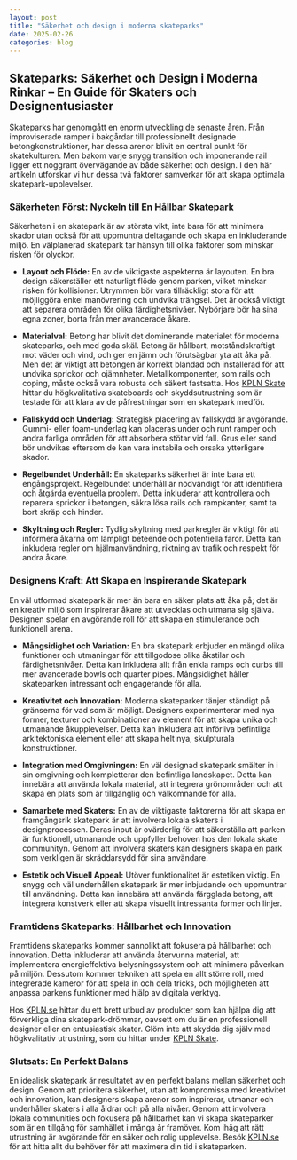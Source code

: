 ```yaml
---
layout: post
title: "Säkerhet och design i moderna skateparks"
date: 2025-02-26
categories: blog
---
```


## Skateparks: Säkerhet och Design i Moderna Rinkar – En Guide för Skaters och Designentusiaster

Skateparks har genomgått en enorm utveckling de senaste åren. Från improviserade ramper i bakgårdar till professionellt designade betongkonstruktioner, har dessa arenor blivit en central punkt för skatekulturen. Men bakom varje snygg transition och imponerande rail ligger ett noggrant övervägande av både säkerhet och design. I den här artikeln utforskar vi hur dessa två faktorer samverkar för att skapa optimala skatepark-upplevelser.

### Säkerheten Först: Nyckeln till En Hållbar Skatepark

Säkerheten i en skatepark är av största vikt, inte bara för att minimera skador utan också för att uppmuntra deltagande och skapa en inkluderande miljö. En välplanerad skatepark tar hänsyn till olika faktorer som minskar risken för olyckor.

*   **Layout och Flöde:** En av de viktigaste aspekterna är layouten. En bra design säkerställer ett naturligt flöde genom parken, vilket minskar risken för kollisioner. Utrymmen bör vara tillräckligt stora för att möjliggöra enkel manövrering och undvika trängsel. Det är också viktigt att separera områden för olika färdighetsnivåer. Nybörjare bör ha sina egna zoner, borta från mer avancerade åkare.

*   **Materialval:** Betong har blivit det dominerande materialet för moderna skateparks, och med goda skäl. Betong är hållbart, motståndskraftigt mot väder och vind, och ger en jämn och förutsägbar yta att åka på. Men det är viktigt att betongen är korrekt blandad och installerad för att undvika sprickor och ojämnheter. Metallkomponenter, som rails och coping, måste också vara robusta och säkert fastsatta. Hos [KPLN Skate](https://www.kpln.se/category/skateparks) hittar du högkvalitativa skateboards och skyddsutrustning som är testade för att klara av de påfrestningar som en skatepark medför.

*   **Fallskydd och Underlag:** Strategisk placering av fallskydd är avgörande. Gummi- eller foam-underlag kan placeras under och runt ramper och andra farliga områden för att absorbera stötar vid fall. Grus eller sand bör undvikas eftersom de kan vara instabila och orsaka ytterligare skador.

*   **Regelbundet Underhåll:** En skateparks säkerhet är inte bara ett engångsprojekt. Regelbundet underhåll är nödvändigt för att identifiera och åtgärda eventuella problem. Detta inkluderar att kontrollera och reparera sprickor i betongen, säkra lösa rails och rampkanter, samt ta bort skräp och hinder.

*   **Skyltning och Regler:** Tydlig skyltning med parkregler är viktigt för att informera åkarna om lämpligt beteende och potentiella faror. Detta kan inkludera regler om hjälmanvändning, riktning av trafik och respekt för andra åkare.

### Designens Kraft: Att Skapa en Inspirerande Skatepark

En väl utformad skatepark är mer än bara en säker plats att åka på; det är en kreativ miljö som inspirerar åkare att utvecklas och utmana sig själva. Designen spelar en avgörande roll för att skapa en stimulerande och funktionell arena.

*   **Mångsidighet och Variation:** En bra skatepark erbjuder en mängd olika funktioner och utmaningar för att tillgodose olika åkstilar och färdighetsnivåer. Detta kan inkludera allt från enkla ramps och curbs till mer avancerade bowls och quarter pipes. Mångsidighet håller skateparken intressant och engagerande för alla.

*   **Kreativitet och Innovation:** Moderna skateparker tänjer ständigt på gränserna för vad som är möjligt. Designers experimenterar med nya former, texturer och kombinationer av element för att skapa unika och utmanande åkupplevelser. Detta kan inkludera att införliva befintliga arkitektoniska element eller att skapa helt nya, skulpturala konstruktioner.

*   **Integration med Omgivningen:** En väl designad skatepark smälter in i sin omgivning och kompletterar den befintliga landskapet. Detta kan innebära att använda lokala material, att integrera grönområden och att skapa en plats som är tillgänglig och välkomnande för alla.

*   **Samarbete med Skaters:** En av de viktigaste faktorerna för att skapa en framgångsrik skatepark är att involvera lokala skaters i designprocessen. Deras input är ovärderlig för att säkerställa att parken är funktionell, utmanande och uppfyller behoven hos den lokala skate communityn. Genom att involvera skaters kan designers skapa en park som verkligen är skräddarsydd för sina användare.

*   **Estetik och Visuell Appeal:** Utöver funktionalitet är estetiken viktig. En snygg och väl underhållen skatepark är mer inbjudande och uppmuntrar till användning. Detta kan innebära att använda färgglada betong, att integrera konstverk eller att skapa visuellt intressanta former och linjer.

### Framtidens Skateparks: Hållbarhet och Innovation

Framtidens skateparks kommer sannolikt att fokusera på hållbarhet och innovation. Detta inkluderar att använda återvunna material, att implementera energieffektiva belysningssystem och att minimera påverkan på miljön. Dessutom kommer tekniken att spela en allt större roll, med integrerade kameror för att spela in och dela tricks, och möjligheten att anpassa parkens funktioner med hjälp av digitala verktyg.

Hos [KPLN.se](https://www.kpln.se) hittar du ett brett utbud av produkter som kan hjälpa dig att förverkliga dina skatepark-drömmar, oavsett om du är en professionell designer eller en entusiastisk skater. Glöm inte att skydda dig själv med högkvalitativ utrustning, som du hittar under [KPLN Skate](https://www.kpln.se/category/skateparks).

### Slutsats: En Perfekt Balans

En idealisk skatepark är resultatet av en perfekt balans mellan säkerhet och design. Genom att prioritera säkerhet, utan att kompromissa med kreativitet och innovation, kan designers skapa arenor som inspirerar, utmanar och underhåller skaters i alla åldrar och på alla nivåer. Genom att involvera lokala communities och fokusera på hållbarhet kan vi skapa skateparker som är en tillgång för samhället i många år framöver. Kom ihåg att rätt utrustning är avgörande för en säker och rolig upplevelse. Besök [KPLN.se](https://www.kpln.se) för att hitta allt du behöver för att maximera din tid i skateparken.
